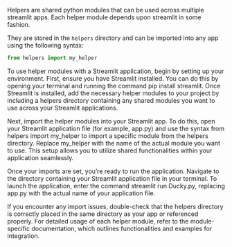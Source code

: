 Helpers are shared python modules that can be used across
multiple streamlit apps. Each helper module  depends upon
streamlit in some fashion.

They are stored in the `helpers` directory and can be imported into any app using the following syntax:

```python
from helpers import my_helper
```

To use helper modules with a Streamlit application, begin by setting up your environment. First, ensure you have Streamlit installed. You can do this by opening your terminal and running the command pip install streamlit. Once Streamlit is installed, add the necessary helper modules to your project by including a helpers directory containing any shared modules you want to use across your Streamlit applications.

Next, import the helper modules into your Streamlit app. To do this, open your Streamlit application file (for example, app.py) and use the syntax from helpers import my_helper to import a specific module from the helpers directory. Replace my_helper with the name of the actual module you want to use. This setup allows you to utilize shared functionalities within your application seamlessly.

Once your imports are set, you’re ready to run the application. Navigate to the directory containing your Streamlit application file in your terminal. To launch the application, enter the command streamlit run Ducky.py, replacing app.py with the actual name of your application file.

If you encounter any import issues, double-check that the helpers directory is correctly placed in the same directory as your app or referenced properly. For detailed usage of each helper module, refer to the module-specific documentation, which outlines functionalities and examples for integration.